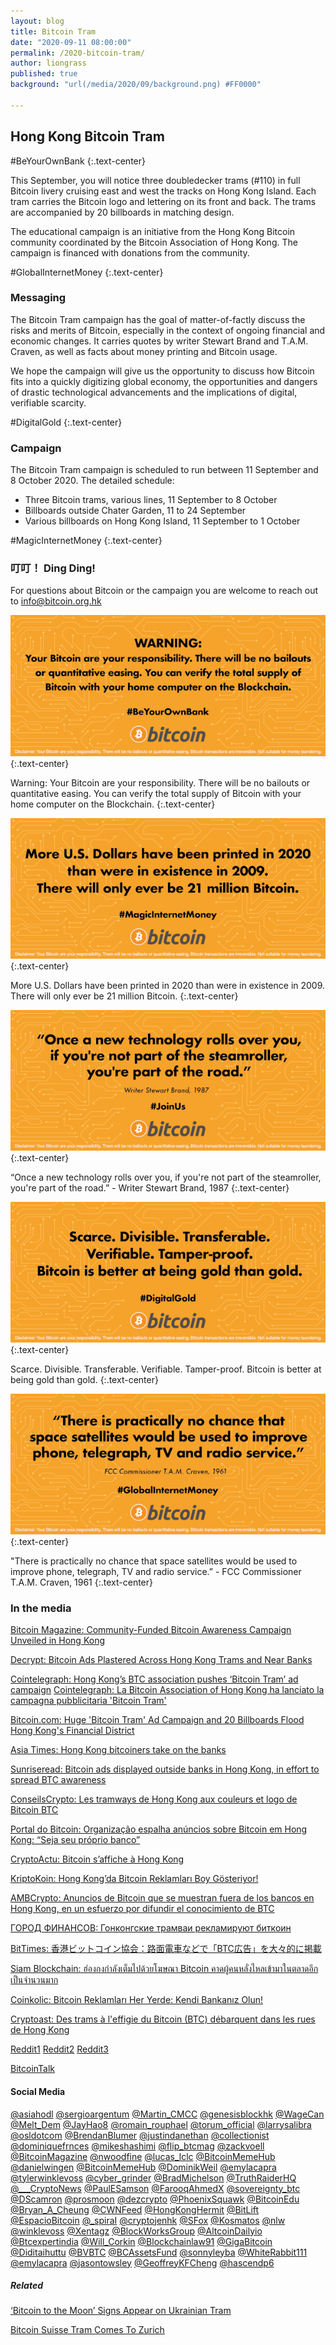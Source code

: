 ```yaml
---
layout: blog
title: Bitcoin Tram
date: "2020-09-11 08:00:00"
permalink: /2020-bitcoin-tram/
author: liongrass
published: true
background: "url(/media/2020/09/background.png) #FF0000"

---
```


## Hong Kong Bitcoin Tram

\#BeYourOwnBank
{:.text-center}

This September, you will notice three doubledecker trams (#110) in full Bitcoin livery cruising east and west the tracks on Hong Kong Island. Each tram carries the Bitcoin logo and lettering on its front and back. The trams are accompanied by 20 billboards in matching design.

The educational campaign is an initiative from the Hong Kong Bitcoin community coordinated by the Bitcoin Association of Hong Kong. The campaign is financed with donations from the community.

\#GlobalInternetMoney
{:.text-center}

### Messaging

The Bitcoin Tram campaign has the goal of matter-of-factly discuss the risks and merits of Bitcoin, especially in the context of ongoing financial and economic changes. It carries quotes by writer Stewart Brand and T.A.M. Craven, as well as facts about money printing and Bitcoin usage.

We hope the campaign will give us the opportunity to discuss how Bitcoin fits into a quickly digitizing global economy, the opportunities and dangers of drastic technological advancements and the implications of digital, verifiable scarcity.

\#DigitalGold
{:.text-center}

### Campaign

The Bitcoin Tram campaign is scheduled to run between 11 September and 8 October 2020. The detailed schedule:
- Three Bitcoin trams, various lines, 11 September to 8 October
- Billboards outside Chater Garden, 11 to 24 September
- Various billboards on Hong Kong Island, 11 September to 1 October

\#MagicInternetMoney
{:.text-center}

### 叮叮！ Ding Ding!

For questions about Bitcoin or the campaign you are welcome to reach out to [info@bitcoin.org.hk](mailto:info@bitcoin.org.hk)

![Warning: Your Bitcoin are your responsibility. There will be no bailouts or quantitative easing. You can verify the total supply of Bitcoin with your home computer on the Blockchain.](/media/2020/09/panel3_s_warning.png)
{:.text-center}

Warning: Your Bitcoin are your responsibility. There will be no bailouts or quantitative easing. You can verify the total supply of Bitcoin with your home computer on the Blockchain.
{:.text-center}

![More U.S. Dollars have been printed in 2020 than were in existence in 2009. There will only ever be 21 million Bitcoin.](/media/2020/09/panel4_s_printing.png)
{:.text-center}

More U.S. Dollars have been printed in 2020 than were in existence in 2009.
There will only ever be 21 million Bitcoin.
{:.text-center}

![Once a new technology rolls over you, if you're not part of the steamroller, you're part of the road.](/media/2020/09/panel2_s_brand.png)
{:.text-center}

“Once a new technology rolls over you, if you're not part of the steamroller, you're part of the road.” - Writer Stewart Brand, 1987
{:.text-center}

![Scarce. Divisible. Transferable. Verifiable. Tamper-proof. Bitcoin is better at being gold than gold.](/media/2020/09/panel5_s_scarce.png)
{:.text-center}

Scarce. Divisible. Transferable. Verifiable. Tamper-proof.
Bitcoin is better at being gold than gold.
{:.text-center}

![There is practically no chance that space satellites would be used to improve phone, telegraph, TV and radio service.](/media/2020/09/panel1_s_craven.png)
{:.text-center}

"There is practically no chance that space satellites would be used to improve phone, telegraph, TV and radio service.” - FCC Commissioner T.A.M. Craven, 1961
{:.text-center}

### In the media

[Bitcoin Magazine: Community-Funded Bitcoin Awareness Campaign Unveiled in Hong Kong](https://bitcoinmagazine.com/articles/community-funded-bitcoin-awareness-campaign-unveiled-in-hong-kong)

[Decrypt: Bitcoin Ads Plastered Across Hong Kong Trams and Near Banks](https://decrypt.co/41514/bitcoin-ads-plastered-across-hong-kong-trams-and-near-banks)

[Cointelegraph: Hong Kong’s BTC association pushes ‘Bitcoin Tram’ ad campaign](https://cointelegraph.com/news/hong-kong-s-btc-association-pushes-bitcoin-tram-ad-campaign)
[Cointelegraph: La Bitcoin Association of Hong Kong ha lanciato la campagna pubblicitaria 'Bitcoin Tram'](https://it.cointelegraph.com/news/hong-kong-s-btc-association-pushes-bitcoin-tram-ad-campaign)

[Bitcoin.com: Huge 'Bitcoin Tram' Ad Campaign and 20 Billboards Flood Hong Kong's Financial District](https://news.bitcoin.com/bitcoin-tram-ad-campaign-billboards-hong-kong/)

[Asia Times:  Hong Kong bitcoiners take on the banks](https://asiatimes.com/2020/09/hong-kong-bitcoiners-take-on-the-banks/)

[Sunriseread: Bitcoin ads displayed outside banks in Hong Kong, in effort to spread BTC awareness](https://sunriseread.com/bitcoin-ads-displayed-outside-banks-in-hong-kong-in-effort-to-spread-btc-awareness/116908/)

[ConseilsCrypto: Les tramways de Hong Kong aux couleurs et logo de Bitcoin BTC](https://conseilscrypto.com/tramways-hong-kong-couleurs-logo-bitcoin-btc/)

[Portal do Bitcoin: Organização espalha anúncios sobre Bitcoin em Hong Kong: “Seja seu próprio banco”](https://portaldobitcoin.uol.com.br/organizacao-espalha-anuncios-sobre-bitcoin-em-hong-kong-seja-seu-proprio-banco/)

[CryptoActu: Bitcoin s’affiche à Hong Kong](https://cryptoactu.com/bitcoin-saffiche-a-hong-kong/)

[KriptoKoin: Hong Kong’da Bitcoin Reklamları Boy Gösteriyor!](https://kriptokoin.com/hong-kongda-bitcoin-reklamlari-boy-gosteriyor/)

[AMBCrypto: Anuncios de Bitcoin que se muestran fuera de los bancos en Hong Kong, en un esfuerzo por difundir el conocimiento de BTC](https://es.ambcrypto.com/anuncios-de-bitcoin-que-se-muestran-fuera-de-los-bancos-en-hong-kong-en-un-esfuerzo-por-difundir-el-conocimiento-de-btc/)

[ГОРОД ФИНАНСОВ: Гонконгские трамваи рекламируют биткоин](https://gorodfinansov.ru/gonkongskie-tramvai-reklamiruyut-bitkoin.html)

[BitTimes: 香港ビットコイン協会：路面電車などで「BTC広告」を大々的に掲載](https://bittimes.net/news/90613.html)

[Siam Blockchain: ฮ่องกงกำลังเต็มไปด้วยโฆษณา Bitcoin คาดผู้คนหลั่งไหลเข้ามาในตลาดอีกเป็นจำนวนมาก](https://siamblockchain.com/2020/09/12/bitcoinbitcoin-ads-plastered-across-hong-kong-trams-and-near-banks/)

[Coinkolic: Bitcoin Reklamları Her Yerde: Kendi Bankanız Olun!](https://www.coinkolik.com/bitcoin-reklamlari-her-yerde-kendi-bankaniz-olun/)

[Cryptoast: Des trams à l'effigie du Bitcoin (BTC) débarquent dans les rues de Hong Kong](https://cryptoast.fr/trams-bitcoin-btc-hong-kong/)

[Reddit1](https://www.reddit.com/r/Bitcoin/comments/iqnsm9/in_front_of_hsbc_hq_in_hong_kong/) 
[Reddit2](https://www.reddit.com/r/Bitcoin/comments/iqqoor/a_local_bitcoin_community_pooled_funds_to_put/) 
[Reddit3](https://www.reddit.com/r/Bitcoin/comments/iqoqwx/welcome_to_hong_kong_the_bitcoin_tram_has_arrived/) 

[BitcoinTalk](https://bitcointalk.org/index.php?topic=5275108.0)

#### Social Media

[@asiahodl](https://twitter.com/asiahodl/status/1304249273182289927) 
[@sergioargentum](https://twitter.com/sergioargentum/status/1304246569030483969) 
[@Martin_CMCC](https://twitter.com/Martin_CMCC/status/1304266654449360896) 
[@genesisblockhk](https://twitter.com/genesisblockhk/status/1304266534664187904) 
[@WageCan](https://twitter.com/WageCan/status/1304276317681020928) 
[@Melt_Dem](https://twitter.com/Melt_Dem/status/1304291541591240704) 
[@JayHao8](https://twitter.com/JayHao8/status/13042852251203911750) 
[@romain_rouphael](https://twitter.com/romain_rouphael/status/1304321232460972032) 
[@torum_official](https://twitter.com/torum_official/status/1304321556470853632) 
[@larrysalibra](https://twitter.com/larrysalibra/status/1304325870107025408) 
[@osldotcom](https://twitter.com/osldotcom/status/1304327557450330120) 
[@BrendanBlumer](https://twitter.com/BrendanBlumer/status/130432892381618995200) 
[@justindanethan](https://twitter.com/justindanethan/status/1304292810892345344) 
[@collectionist](https://twitter.com/collectionist/status/1304280318048792576) 
[@dominiquefrnces](https://twitter.com/dominiquefrnces/status/1304341406022991872) 
[@mikeshashimi](https://twitter.com/mikeshashimi/status/1304373962864951296) 
[@flip_btcmag](https://twitter.com/flip_btcmag/status/1304423843138883594) 
[@zackvoell](https://twitter.com/zackvoell/status/1304431166179680261) 
[@BitcoinMagazine](https://twitter.com/BitcoinMagazine/status/1304430556978044929) 
[@nwoodfine](https://twitter.com/nwoodfine/status/1304432588103151617) 
[@lucas_lclc](https://twitter.com/lucas_lclc/status/1304397043671142400) 
[@BitcoinMemeHub](https://twitter.com/BitcoinMemeHub/status/1304386745312530433) 
[@danielwingen](https://twitter.com/danielwingen/status/1304382588082151425) 
[@BitcoinMemeHub](https://twitter.com/BitcoinMemeHub/status/1304363411321401344) 
[@DominikWeil](https://twitter.com/DominikWeil/status/1304355893123768320) 
[@emylacapra](https://twitter.com/emylacapra/status/1304345157047922692) 
[@tylerwinklevoss](https://twitter.com/tylerwinklevoss/status/1304393687024234496) 
[@cyber_grinder](https://twitter.com/cyber_grinder/status/1304438703897686023) 
[@BradMichelson](https://twitter.com/BradMichelson/status/1304425250541711361) 
[@TruthRaiderHQ](https://twitter.com/TruthRaiderHQ/status/1304434555802267650) 
[@\_\_\_CryptoNews](https://twitter.com/___CryptoNews/status/1304435807546032128) 
[@PaulESamson](https://twitter.com/PaulESamson/status/1304439152025448448) 
[@FarooqAhmedX](https://twitter.com/FarooqAhmedX/status/1304432706617520134) 
[@sovereignty_btc](https://twitter.com/sovereignty_btc/status/1304429742385508354) 
[@DScamron](https://twitter.com/DScamron/status/1304434356799320064) 
[@prosmoon](https://twitter.com/prosmoon/status/1304385055402450944) 
[@dezcrypto](https://twitter.com/dezcrypto/status/1304408122124054534) 
[@PhoenixSquawk](https://twitter.com/PhoenixSquawk/status/1304272766472990721) 
[@BitcoinEdu](https://twitter.com/BitcoinEdu/status/1304416166325166086) 
[@Bryan_A_Cheung](https://twitter.com/Bryan_A_Cheung/status/1304325197529378817) 
[@CWNFeed](https://twitter.com/CWNFeed/status/1304334703927975936) 
[@HongKongHermit](https://twitter.com/HongKongHermit/status/1304281450104061952) 
[@BitLift](https://twitter.com/BitLift/status/1304450404994789376) 
[@EspacioBitcoin](https://twitter.com/EspacioBitcoin/status/1304453458393812994) 
[@\_spiraI](https://twitter.com/_spiraI/status/1304474530602246144) 
[@cryptojenhk](https://twitter.com/cryptojenhk/status/1304567243448041472) 
[@SFox](https://twitter.com/SFox/status/1304433265227583489) 
[@Kosmatos](https://twitter.com/Kosmatos/status/1304433541401411584) 
[@nlw](https://twitter.com/nlw/status/1304599976350187521) 
[@winklevoss](https://twitter.com/winklevoss/status/1304520509732909058) 
[@Xentagz](https://twitter.com/Xentagz/status/1304486200477134848) 
[@BlockWorksGroup](https://twitter.com/BlockWorksGroup/status/1304539684304023553) 
[@AltcoinDailyio](https://twitter.com/AltcoinDailyio/status/1304479442635337728) 
[@Btcexpertindia](https://twitter.com/Btcexpertindia/status/13044874917271019530) 
[@Will_Corkin](https://twitter.com/Will_Corkin/status/1304634597259444225) 
[@Blockchainlaw91](https://twitter.com/Blockchainlaw91/status/1304503536789712898) 
[@GigaBitcoin](https://twitter.com/GigaBitcoin/status/1304586832399622144) 
[@Diditaihuttu](https://twitter.com/Diditaihuttu/status/13046770782610104330)
[@BVBTC](https://twitter.com/BVBTC/status/1304679525268160512) 
[@BCAssetsFund](https://twitter.com/BCAssetsFund/status/1304732796955455489) 
[@sonnyleyba](https://twitter.com/sonnyleyba/status/1304692517724549120) 
[@WhiteRabbit111](https://twitter.com/WhiteRabbit111/status/1304692061329788928) 
[@emylacapra](https://twitter.com/emylacapra/status/1304754879852883968) 
[@jasontowsley](https://twitter.com/jasontowsley/status/1304742272538472449) 
[@GeoffreyKFCheng](https://twitter.com/GeoffreyKFCheng/status/1304382579785654273) 
[@hascendp6](https://twitter.com/hascendp6/status/1304868079206313986)


##### Related

[‘Bitcoin to the Moon’ Signs Appear on Ukrainian Tram](https://news.bitcoin.com/bitcoin-to-the-moon-signs-appear-on-ukrainian-tram/)

[Bitcoin Suisse Tram Comes To Zurich](https://www.bitcoinsuisse.com/news/bitcoin-suisse-tram-comes-to-zurich)


